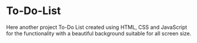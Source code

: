 # To-Do-List
Here another project To-Do List created using HTML, CSS and JavaScript for the functionality with a beautiful  background suitable for all screen size.
